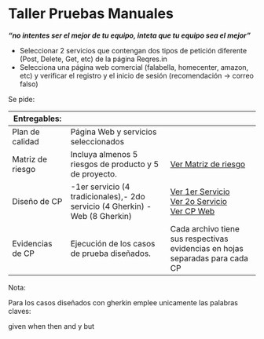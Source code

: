 # Taller Pruebas Manuales

***“no intentes ser el mejor de tu equipo, inteta que tu equipo sea el mejor”***

- Seleccionar 2 servicios que contengan dos tipos de petición diferente (Post, Delete, Get, etc) de la página Reqres.in
- Selecciona una página web comercial (falabella, homecenter, amazon, etc) y verificar el registro y el inicio de sesión (recomendación -> correo falso)

Se pide: 

| Entregables:  |  |  |
| --- | --- | --- |
| Plan de calidad | Página Web y servicios seleccionados |
| Matriz de riesgo | Incluya almenos 5 riesgos de producto y 5 de proyecto. | [Ver Matriz de riesgo](https://docs.google.com/spreadsheets/d/1afFllXKuSdJ53t746N63JfwCc6Sn-BOD/edit?usp=sharing&ouid=107533247988314333376&rtpof=true&sd=true)  |
| Diseño de CP | -1er servicio (4 tradicionales),- 2do servicio (4 Gherkin) - Web (8 Gherkin) | [Ver 1er Servicio](https://docs.google.com/spreadsheets/d/1pG07P2ngDN11cUOGXZlwA_jtG2X75f2XxbHemDFQhGc/edit?usp=sharing) <br> [Ver 2o Servicio](https://docs.google.com/spreadsheets/d/1nhiJQkb5DTFs459XEMGxz9KT9VEefMzR3mSMTC38Tm0/edit?usp=sharing) <br> [Ver CP Web](https://docs.google.com/spreadsheets/d/1vIwk0LtHypy0_WBKPIU5SbxHZumaqXlFMwOhcZr9N0M/edit?usp=sharing) <br>|
| Evidencias de CP | Ejecución de los casos de prueba diseñados. | Cada archivo tiene sus respectivas evidencias en hojas separadas para cada CP |

Nota:

Para los casos diseñados con gherkin emplee unicamente las palabras claves:

given when then and y but
